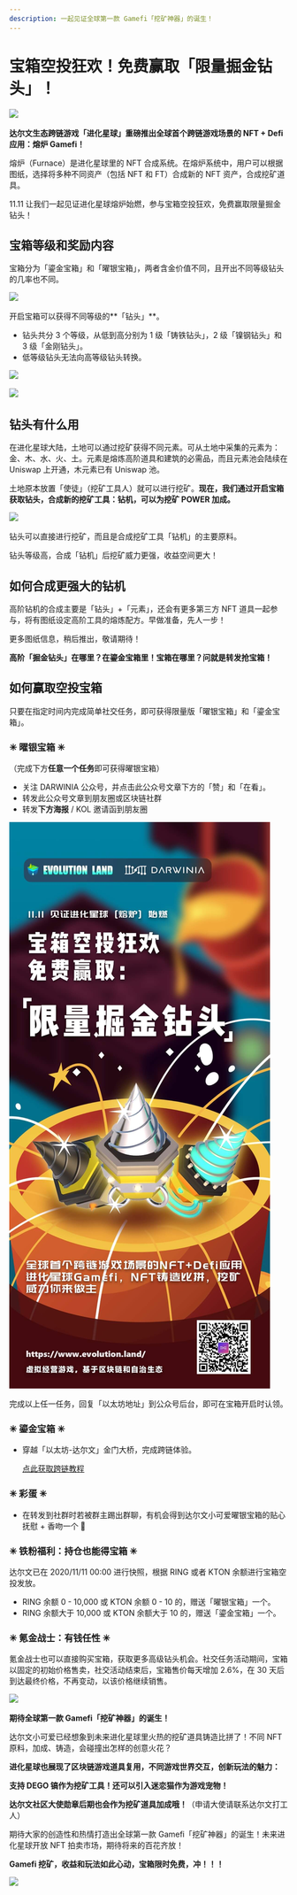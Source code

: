 ```yaml
---
description: 一起见证全球第一款 Gamefi「挖矿神器」的诞生！
---
```


# 宝箱空投狂欢！免费赢取「限量掘金钻头」！

![](../../.gitbook/assets/gong-zhong-hao-.jpg)

**达尔文生态跨链游戏「进化星球」重磅推出全球首个跨链游戏场景的 NFT + Defi 应用：熔炉 Gamefi！**

熔炉（Furnace）是进化星球里的 NFT 合成系统。在熔炉系统中，用户可以根据图纸，选择将多种不同资产（包括 NFT 和 FT）合成新的 NFT 资产，合成挖矿道具。

11.11 让我们一起见证进化星球熔炉始燃，参与宝箱空投狂欢，免费赢取限量掘金钻头！

## 宝箱等级和奖励内容

宝箱分为「鎏金宝箱」和「曜银宝箱」，两者含金价值不同，且开出不同等级钻头的几率也不同。

![](../../.gitbook/assets/mtuuygq6mbuda3pt.png)

开启宝箱可以获得不同等级的**「钻头」**。

* 钻头共分 3 个等级，从低到高分别为 1 级「铸铁钻头」，2 级「镍钢钻头」和 3 级「金刚钻头」。
* 低等级钻头无法向高等级钻头转换。

![](../../.gitbook/assets/67gzjservr3dolj4__original.png)

![](../../.gitbook/assets/wechatimg262.png)

## 钻头有什么用

在进化星球大陆，土地可以通过挖矿获得不同元素。可从土地中采集的元素为：金、木、水、火、土。元素是熔炼高阶道具和建筑的必需品，而且元素池会陆续在 Uniswap 上开通，木元素已有 Uniswap 池。

土地原本放置「使徒」（挖矿工具人）就可以进行挖矿。**现在，我们通过开启宝箱获取钻头，合成新的挖矿工具：钻机，可以为挖矿 POWER 加成。**

![](../../.gitbook/assets/furnace-deploy.png)

钻头可以直接进行挖矿，而且是合成挖矿工具「钻机」的主要原料。

钻头等级高，合成「钻机」后挖矿威力更强，收益空间更大！

## 如何合成更强大的钻机

高阶钻机的合成主要是「钻头」+「元素」，还会有更多第三方 NFT 道具一起参与，将有图纸设定高阶工具的熔炼配方。早做准备，先人一步！

更多图纸信息，稍后推出，敬请期待！

**高阶「掘金钻头」在哪里？在鎏金宝箱里！宝箱在哪里？问就是转发抢宝箱！**

## 如何赢取空投宝箱

只要在指定时间内完成简单社交任务，即可获得限量版「曜银宝箱」和「鎏金宝箱」。

### ✳︎ 曜银宝箱 ✳︎

（完成下方**任意一个任务**即可获得曜银宝箱）

* 关注 DARWINIA 公众号，并点击此公众号文章下方的「赞」和「在看」。
* 转发此公众号文章到朋友圈或区块链社群
* 转发**下方海报** / KOL 邀请函到朋友圈

![](../../.gitbook/assets/wechatimg282.jpeg)

完成以上任一任务，回复「以太坊地址」到公众号后台，即可在宝箱开启时认领。

### ✳︎ 鎏金宝箱 ✳︎

* 穿越「以太坊-达尔文」金门大桥，完成跨链体验。

  [点此获取跨链教程](http://mp.weixin.qq.com/s?__biz=MzU0Mzg4MjU2MA==&mid=2247485940&idx=3&sn=b569098a7a237a82962713bc5cf5babc&chksm=fb05e5dbcc726ccdfb905d7589d3c96bd37ebaa425dffae96c6d995cf80ad680662c81aa2344&scene=21#wechat_redirect)

### ✳︎ 彩蛋 ✳︎

* 在转发到社群时若被群主踢出群聊，有机会得到达尔文小可爱曜银宝箱的贴心抚慰 + 香吻一个 👄

### ✳︎ 铁粉福利：持仓也能得宝箱 ✳︎

达尔文已在 2020/11/11 00:00 进行快照，根据 RING 或者 KTON 余额进行宝箱空投发放。

* RING 余额 0 - 10,000 或 KTON 余额 0 - 10 的，赠送「曜银宝箱」一个。
* RING 余额大于 10,000 或 KTON 余额大于 10 的，赠送「鎏金宝箱」一个。

### ✳︎ 氪金战士：有钱任性 ✳︎

氪金战士也可以直接购买宝箱，获取更多高级钻头机会。社交任务活动期间，宝箱以固定的初始价格售卖，社交活动结束后，宝箱售价每天增加 2.6%，在 30 天后到达最终价格，不再变动，以该价格继续销售。

![](../../.gitbook/assets/wechatimg263.png)

**期待全球第一款 Gamefi「挖矿神器」的诞生！**

达尔文小可爱已经想象到未来进化星球里火热的挖矿道具铸造比拼了！不同 NFT 原料，加成、铸造，会碰撞出怎样的创意火花？

**进化星球也展现了区块链游戏道具复用，不同游戏世界交互，创新玩法的魅力：**

**支持 DEGO 镐作为挖矿工具！还可以引入迷恋猫作为游戏宠物！**

**达尔文社区大使勋章后期也会作为挖矿道具加成哦！**（申请大使请联系达尔文打工人）

期待大家的创造性和热情打造出全球第一款 Gamefi「挖矿神器」的诞生！未来进化星球开放 NFT 拍卖市场，期待将来的百花齐放！

**Gamefi 挖矿，收益和玩法如此心动，宝箱限时免费，冲！！！**

![](../../.gitbook/assets/da-er-wen-er-wei-ma-.png)

